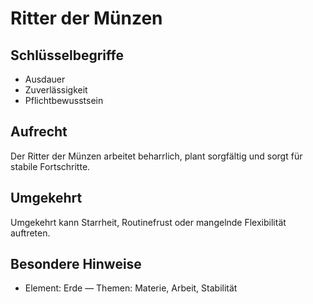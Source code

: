 # Ritter der Münzen

## Schlüsselbegriffe
- Ausdauer
- Zuverlässigkeit
- Pflichtbewusstsein

## Aufrecht
Der Ritter der Münzen arbeitet beharrlich, plant sorgfältig und sorgt für stabile Fortschritte.

## Umgekehrt
Umgekehrt kann Starrheit, Routinefrust oder mangelnde Flexibilität auftreten.

## Besondere Hinweise
- Element: Erde — Themen: Materie, Arbeit, Stabilität
